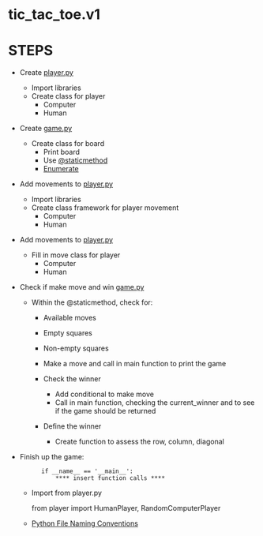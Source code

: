 # tic_tac_toe.v1

STEPS
======
* Create [player.py]()
    * Import libraries
    * Create class for player
        * Computer
        * Human 

* Create [game.py]()
    * Create class for board
        * Print board
        * Use [@staticmethod](https://python-reference.readthedocs.io/en/latest/docs/functions/staticmethod.html) 
        * [Enumerate](https://docs.python.org/3/library/enum.html)

* Add movements to [player.py]()
    * Import libraries
    * Create class framework for player movement 
        * Computer
        * Human 


* Add movements to [player.py]()
    * Fill in move class for player
        * Computer
        * Human 


* Check if make move and win [game.py]()
    * Within the @staticmethod, check for:
        * Available moves
        * Empty squares
        * Non-empty squares

        * Make a move and call in main function to print the game

        * Check the winner
            * Add conditional to make move
            * Call in main function, checking the current_winner and to see if the game should be returned

        * Define the winner
            * Create function to assess the row, column, diagonal 


* Finish up the game:
        
        
            if __name__ == '__main__':
                **** insert function calls **** 
        


    * Import from player.py

    
        from player import HumanPlayer, RandomComputerPlayer
    

    * [Python File Naming Conventions](https://www.freecodecamp.org/news/if-name-main-python-example/)

